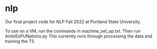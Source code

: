 # nlp
Our final project code for NLP Fall 2022 at Portland State University.

To use on a VM, run the commands in machine_set_up.txt. 
Then run AmbiExPUNations.py
This currently runs through processing the data and training the T5.
